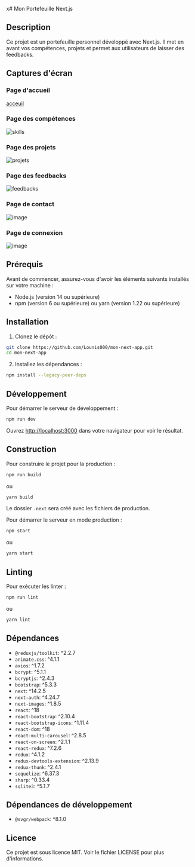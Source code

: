 x# Mon Portefeuille Next.js

## Description

Ce projet est un portefeuille personnel développé avec Next.js. Il met en avant vos compétences, projets et permet aux utilisateurs de laisser des feedbacks.

## Captures d'écran

### Page d'accueil
[acceuil](https://github.com/user-attachments/assets/99af5374-17fb-4e2e-9616-f02e2549f6c5)


### Page des compétences

![skills](https://github.com/user-attachments/assets/d25d1d4e-070a-499f-906f-e56d1fd7bada)

### Page des projets

![projets](https://github.com/user-attachments/assets/2fdbfcdd-7ab7-4198-b1f1-faeb2cb17409)

### Page des feedbacks
![feedbacks](https://github.com/user-attachments/assets/dc5e2d8a-b3ea-4a47-8daa-6140edb37a4b)

### Page de contact 
![image](https://github.com/user-attachments/assets/4fb825a3-7497-4344-ae63-157a9a9753d4)

### Page de connexion 
![image](https://github.com/user-attachments/assets/56b5a3f9-cf79-4e28-952b-40343b5ff0e4)


## Prérequis

Avant de commencer, assurez-vous d'avoir les éléments suivants installés sur votre machine :

- Node.js (version 14 ou supérieure)
- npm (version 6 ou supérieure) ou yarn (version 1.22 ou supérieure)

## Installation

1. Clonez le dépôt :

```bash
git clone https://github.com/Lounis000/mon-next-app.git
cd mon-next-app
```

2. Installez les dépendances :

```bash
npm install --legacy-peer-deps
```


## Développement

Pour démarrer le serveur de développement :

```bash
npm run dev
```


Ouvrez [http://localhost:3000](http://localhost:3000) dans votre navigateur pour voir le résultat.

## Construction

Pour construire le projet pour la production :

```bash
npm run build
```

ou

```bash
yarn build
```

Le dossier `.next` sera créé avec les fichiers de production.

Pour démarrer le serveur en mode production :

```bash
npm start
```

ou

```bash
yarn start
```

## Linting

Pour exécuter les linter :

```bash
npm run lint
```

ou

```bash
yarn lint
```

## Dépendances

- `@reduxjs/toolkit`: ^2.2.7
- `animate.css`: ^4.1.1
- `axios`: ^1.7.2
- `bcrypt`: ^5.1.1
- `bcryptjs`: ^2.4.3
- `bootstrap`: ^5.3.3
- `next`: ^14.2.5
- `next-auth`: ^4.24.7
- `next-images`: ^1.8.5
- `react`: ^18
- `react-bootstrap`: ^2.10.4
- `react-bootstrap-icons`: ^1.11.4
- `react-dom`: ^18
- `react-multi-carousel`: ^2.8.5
- `react-on-screen`: ^2.1.1
- `react-redux`: ^7.2.6
- `redux`: ^4.1.2
- `redux-devtools-extension`: ^2.13.9
- `redux-thunk`: ^2.4.1
- `sequelize`: ^6.37.3
- `sharp`: ^0.33.4
- `sqlite3`: ^5.1.7

## Dépendances de développement

- `@svgr/webpack`: ^8.1.0

## Licence 

Ce projet est sous licence MIT. Voir le fichier LICENSE pour plus d'informations.
